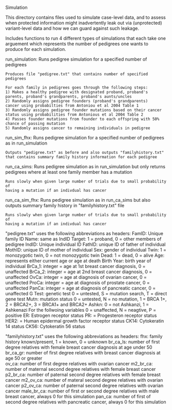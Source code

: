 Simulation

This directory contains files used to simulate case-level data, and to assess when protected information might inadvertently leak out via (unprotected) variant-level data and how we can guard against such leakage.

Includes functions to run 4 different types of simulations that each take one arguement
which represents the number of pedigrees one wants to produce for each simulation.

run_simulation: 
    Runs pedigree simulation for a specified number of pedigrees
        
    Produces file "pedigree.txt" that contains number of specified
    pedigrees

    For each family in pedigrees goes through the following steps:
    1) Makes a healthy pedigree with designated proband, proband's
    parents, proband's grandparents, proband's aunts/uncles
    2) Randomly assigns pedigree founders (proband's grandparents)
    cancer using probabilties from Antoniou et al 2004 Table 1
    3) Randomly assigns pedigree founder mutations based on their cancer
    status using probabilities from Antonious et al 2004 Table 2
    4) Passes founder mutations from founder to each offspring with 50%
    chance of passing mutation
    5) Randomly assigns cancer to remaining individuals in pedigree
        
run_sim_fhx: 
    Runs pedigree simulation for a specified number of pedigrees as in 
    run_simulation
        
    Outputs "pedigree.txt" as before and also outputs "familyhistory.txt" 
    that contains summary family history information for each pedigree
        
run_ca_sims: 
    Runs pedigree simulation as in run_simulation but only returns pedigrees
    where at least one family member has a mutation
        
    Runs slowly when given large number of trials due to small probability of
    having a mutation if an indivdual has cancer
        
run_ca_sim_fhx: 
    Runs pedigree simulation as in run_ca_sims but also outputs summary family
    history in "familyhistory.txt" file
        
    Runs slowly when given large number of trials due to small probability of
    having a mutation if an indivdual has cancer
        
        
"pedigree.txt" uses the following abbreviations as headers:
     FamID: Unique family ID
     Name: same as IndID
     Target: 1 = proband, 0 = other members of pedigree
     IndID: Unique individual ID
     FathID: unique ID of father of individual
     MothID: unique ID of mother of individual
     Sex: gender of individual
     Twin: 1 = monozygotic twin, 0 = not monozygotic twin
     Dead: 1 = dead, 0 = alive
     Age: represents either current age or age at death
     Birth Year: birth year of individual
     BrCa_1: integer = age at 1st breast cancer diagnosis, 0 = unaffected
     BrCa_2: integer = age at 2nd breast cancer diagnosis, 0 = unaffected
     OvCa: integer = age at diagnosis of ovarian cancer, 0 = unaffected
     ProCa: integer = age at diagnosis of prostate cancer, 0 = unaffected
     PanCa: integer = age at diagnosis of pancreatic cancer, 0 = unaffected
     G Test: genetic test 0 = untested, S = mutation search, 
             T = direct gene test
     Mutn: mutation status 0 = untested, N = no mutation, 1 = BRCA 1+, 2 =
           BRCA2+, 3 = BRCA1+ and BRCA2+
     Ashkn: 0 = not Ashkanzi, 1 = Ashkenazi
     For the follwoing variables 0 = unaffected, N = neagtive, P = positive
     ER: Estrogen receptor status
     PR: = Progesteron receptor status
     HER2: = Human epidermal growth factor receptor status
     CK14: Cytokeratin 14 status 
     CK56: Cytokeratin 56 status
     
"familyhistory.txt" uses the following abbreviations as headers:
     fhx: family history known/present, 1 = known, 0 = unknown
     br_ca_ls: number of first degree relatives with female breast cancer
               diagnosis at age under 50
     br_ca_gr: number of first degree relatives with breast
               cancer diagnosis at age 50 or greater  
     ov_ca: number of first degree relatives with ovarian cancer
     m2_br_ca: number of maternal second degree relatives with female
               breast cancer
     p2_br_ca: number of paternal second degree relatives with female
               breast cancer
     m2_ov_ca: number of materal second degree relatives with ovarian
               cancer
     p2_ov_ca: number of paternal second degree relatives with
               ovarian cancer
     male_br_ca: number of first or second degree relatives with male
                 breast cancer, always 0 for this simulation
     pan_ca: number of first of second degree relatives with
             pancreatic cancer, always 0 for this simulation

